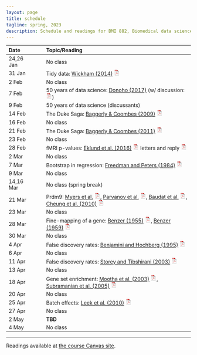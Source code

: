 ```yaml
---
layout: page
title: schedule
tagline: spring, 2023
description: Schedule and readings for BMI 882, Biomedical data science scholarly literature
---
```


| Date    | &nbsp;&nbsp;&nbsp;&nbsp;   | Topic/Reading  |
| :------ | -- | :----- |
| 24,26 Jan      |    | No class |
| 31 Jan      |    | Tidy data: [Wickham (2014)](https://doi.org/10.18637/jss.v059.i10) [![pdf logo](icons/pdf-icon.png)](https://www.jstatsoft.org/index.php/jss/article/view/v059i10/v59i10.pdf) |
| 2 Feb     |    | No class |
| 7 Feb   |    | 50 years of data science: [Donoho (2017)](https://doi.org/10.1080/10618600.2017.1384734) (w/ discussion: [![pdf logo](icons/pdf-icon.png)](https://www.biostat.wisc.edu/~kbroman/blog/50_years_datasci_with_disc.pdf))
| 9 Feb   |    | 50 years of data science (discussants) |
| 14 Feb       |    | The Duke Saga: [Baggerly & Coombes (2009)](https://projecteuclid.org/euclid.aoas/1267453942) [![pdf logo](icons/pdf-icon.png)](https://projecteuclid.org/download/pdfview_1/euclid.aoas/1267453942)
| 16 Feb      |    | No class |
| 21 Feb       |    | The Duke Saga: [Baggerly & Coombes (2011)](https://academic.oup.com/clinchem/article/57/5/688/5621016) [![pdf logo](icons/pdf-icon.png)](https://academic.oup.com/clinchem/article-pdf/57/5/688/31736129/clinchem0688.pdf)
| 23 Feb      |    | No class |
| 28 Feb      |    | fMRI p-values: [Eklund et al. (2016)](https://doi.org/10.1073/pnas.1602413113) [![pdf logo](icons/pdf-icon.png)](https://www.pnas.org/content/pnas/113/28/7900.full.pdf) letters and reply [![pdf logo](icons/pdf-icon.png)](assets/eklund_disc.pdf)
| 2 Mar      |    | No class
| 7 Mar      |    | Bootstrap in regression: [Freedman and Peters (1984)](https://www.jstor.org/stable/2288341) [![pdf logo](icons/pdf-icon.png)](assets/freedman_peters_1984.pdf)
| 9 Mar      |    | No class |
| 14,16 Mar   |    | No class (spring break) |
| 21 Mar       |    | Prdm9: [Myers et al.](https://doi.org/10.1126/science.1182363) [![pdf logo](icons/pdf-icon.png)](https://science.sciencemag.org/content/327/5967/876.full.pdf), [Parvanov et al.](https://doi.org/10.1126/science.1181495) [![pdf logo](icons/pdf-icon.png)](https://science.sciencemag.org/content/sci/327/5967/835.full.pdf), [Baudat et al.](https://doi.org/10.1126/science.1183439) [![pdf logo](icons/pdf-icon.png)](https://science.sciencemag.org/content/327/5967/836.full.pdf), [Cheung et al. (2010)](https://doi.org/10.1126/science.1187155) [![pdf logo](icons/pdf-icon.png)](https://science.sciencemag.org/content/sci/327/5967/791.full.pdf)
| 23 Mar       |    | No class |
| 28 Mar      |    | Fine-mapping of a gene: [Benzer (1955)](https://doi.org/10.1073/pnas.41.6.344) [![pdf logo](icons/pdf-icon.png)](https://www.pnas.org/content/pnas/41/6/344.full.pdf), [Benzer (1959)](https://doi.org/10.1073/pnas.45.11.1607) [![pdf logo](icons/pdf-icon.png)](https://www.pnas.org/content/pnas/45/11/1607.full.pdf)
| 30 Mar      |    | No class |
| 4 Apr      |    | False discovery rates: [Benjamini and Hochberg (1995)](https://doi.org/10.1111/j.2517-6161.1995.tb02031.x) [![pdf logo](icons/pdf-icon.png)](http://bit.ly/32ovGFh)
| 6 Apr       |    | No class        |
| 11 Apr      |    | False discovery rates: [Storey and Tibshirani (2003)](https://doi.org/10.1073/pnas.1530509100) [![pdf logo](icons/pdf-icon.png)](https://www.pnas.org/content/pnas/100/16/9440.full.pdf)
| 13 Apr      |    | No class        |
| 18 Apr      |    | Gene set enrichment: [Mootha et al. (2003)](https://doi.org/10.1038/ng1180) [![pdf logo](icons/pdf-icon.png)](assets/mootha2003.pdf), [Subramanian et al. (2005)](https://doi.org/10.1073/pnas.0506580102) [![pdf logo](icons/pdf-icon.png)](https://www.pnas.org/content/pnas/102/43/15545.full.pdf)
| 20 Apr      |    | No class        |
| 25 Apr      |    | Batch effects: [Leek et al. (2010)](https://doi.org/10.1038/nrg2825) [![pdf logo](icons/pdf-icon.png)](https://www.nature.com/articles/nrg2825.pdf)
| 27 Apr      |    | No class |
| 2 May       |    | **TBD**      |
| 4 May       |    | No class |

---

Readings available at [the course Canvas site](https://canvas.wisc.edu/courses/345137).
